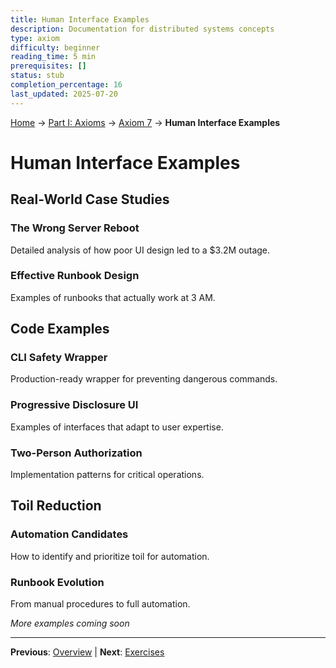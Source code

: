 ```yaml
---
title: Human Interface Examples
description: Documentation for distributed systems concepts
type: axiom
difficulty: beginner
reading_time: 5 min
prerequisites: []
status: stub
completion_percentage: 16
last_updated: 2025-07-20
---
```


<!-- Navigation -->
[Home](/) → [Part I: Axioms](/part1-axioms/) → [Axiom 7](/part1-axioms/axiom7-human/) → **Human Interface Examples**

# Human Interface Examples

## Real-World Case Studies

### The Wrong Server Reboot
Detailed analysis of how poor UI design led to a $3.2M outage.

### Effective Runbook Design
Examples of runbooks that actually work at 3 AM.

## Code Examples

### CLI Safety Wrapper
Production-ready wrapper for preventing dangerous commands.

### Progressive Disclosure UI
Examples of interfaces that adapt to user expertise.

### Two-Person Authorization
Implementation patterns for critical operations.

## Toil Reduction

### Automation Candidates
How to identify and prioritize toil for automation.

### Runbook Evolution
From manual procedures to full automation.

*More examples coming soon*

---

**Previous**: [Overview](./) | **Next**: [Exercises](exercises.md)
